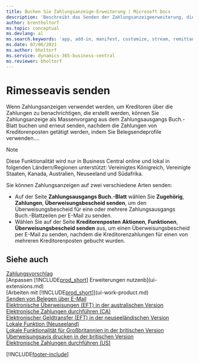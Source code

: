 ```yaml
---
title: Buchen Sie Zahlungsanzeige-Erweiterung | Microsoft Docs
description: 'Beschreibt das Senden der Zahlungsanzeigeerweiterung, die das Buchen und das Neuversenden der Zahlungsanzeige aus dem Zahlungsausgangs Buch.-Blatt und den Kreditorenposten zulassen.'
author: brentholtorf
ms.topic: conceptual
ms.devlang: al
ms.search.keywords: 'app, add-in, manifest, customize, stream, remittance, advice'
ms.date: 07/06/2021
ms.author: bholtorf
ms.service: dynamics-365-business-central
ms.reviewer: bholtorf
---
```

# <a name="send-remittance-advice"></a>Rimesseavis senden

Wenn Zahlungsanzeigen verwendet werden, um Kreditoren über die Zahlungen zu benachrichtigen, die erstellt werden, können Sie Zahlungsanzeige als Massenvorgang aus dem Zahlungsausgangs Buch.-Blatt buchen und erneut senden, nachdem die Zahlungen von Kreditorenposten getätigt werden, indem Sie Belegsendeprofile verwenden….

> [!NOTE]
> Diese Funktionalität wird nur in Business Central online und lokal in folgenden Ländern/Regionen unterstützt: Vereinigtes Königreich, Vereinigte Staaten, Kanada, Australien, Neuseeland und Südafrika.  

Sie können Zahlungsanzeigen auf zwei verschiedene Arten senden:

* Auf der Seite **Zahlungsausgangs Buch.-Blatt** wählen Sie **Zugehörig**, **Zahlungen**, **Überweisungsbescheid senden**, um den Überweisungsbescheid für eine oder mehrere Zahlungsausgangs Buch.-Blattzeilen per E-Mail zu senden.
* Wählen Sie auf der Seite **Kreditorenposten** **Aktionen**, **Funktionen**, **Überweisungsbescheid senden** aus, um einen Überweisungsbescheid per E-Mail zu senden, nachdem die Kreditorenzahlungen für einen von mehreren Kreditorenposten gebucht wurden.

## <a name="see-also"></a>Siehe auch

[Zahlungsvorschlag](payables-how-suggest-vendor-payments.md)  
[Anpassen [!INCLUDE[prod_short](includes/prod_short.md)] Erweiterungen nutzenb](ui-extensions.md)  
[Arbeiten mit [!INCLUDE[prod_short](includes/prod_short.md)]](ui-work-product.md)  
[Senden von Belegen über E-Mail](ui-how-send-documents-email.md)  
[Elektronische Überweisungen (EFT) in der australischen Version](localfunctionality/australia/electronic-funds-transfer-eft-.md)  
[Elektronische Zahlungen durchführen (CA)](finance-make-payments-with-bank-data-conversion-service-or-sepa-credit-transfer.md#exporting-payments-to-a-bank-file)  
[Elektronischer Geldtransfer (EFT) in der neuseeländischen Version](localfunctionality/newzealand/electronic-funds-transfer-eft-.md)  
[Lokale Funktion (Neuseeland)](localfunctionality/newzealand/new-zealand-local-functionality.md)  
[Lokale Funktionalität für Großbritannien in der britischen Version](localfunctionality/unitedkingdom/united-kingdom-local-functionality.md)  
[Überweisungsavis drucken in der britischen Version](localfunctionality/unitedkingdom/how-to-print-remittance-advice.md)  
[Elektronische Zahlungen durchführen (US)](finance-make-payments-with-bank-data-conversion-service-or-sepa-credit-transfer.md#exporting-payments-to-a-bank-file)  
  

[!INCLUDE[footer-include](includes/footer-banner.md)]
